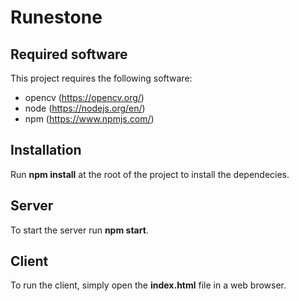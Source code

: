 # Runestone

## Required software
This project requires the following software:
* opencv (https://opencv.org/)
* node (https://nodejs.org/en/)
* npm (https://www.npmjs.com/)

## Installation 

Run **npm install** at the root of the project to install the dependecies.

## Server  
To start the server run **npm start**.

## Client 
To run the client, simply open the **index.html** file in a web browser. 
